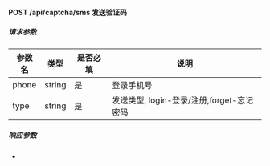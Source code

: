 #### POST /api/captcha/sms 发送验证码

##### 请求参数

| 参数名   | 类型   | 是否必填 | 说明                                 |
| -------- | ------ | -------- | ------------------------------------ |
| phone | string | 是       | 登录手机号 |
| type    | string | 是       |  发送类型, login-登录/注册,forget-忘记密码 |

##### 响应参数
-